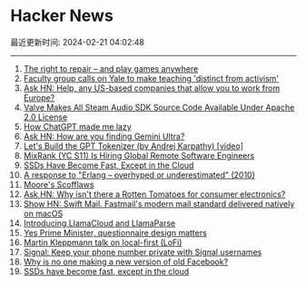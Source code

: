 # Hacker News

最近更新时间: 2024-02-21 04:02:48

--- 
1. [The right to repair – and play games anywhere](https://www.theverge.com/24078212/right-to-repair-xbox-game-pass-cloud-vergecast) 
2. [Faculty group calls on Yale to make teaching 'distinct from activism'](https://yaledailynews.com/blog/2024/02/19/faculty-group-calls-on-yale-to-make-teaching-distinct-from-activism/) 
3. [Ask HN: Help, any US-based companies that allow you to work from Europe?](https://news.ycombinator.com/item?id=39443207) 
4. [Valve Makes All Steam Audio SDK Source Code Available Under Apache 2.0 License](https://www.phoronix.com/news/Steam-Audio-SDK-Fully-Open) 
5. [How ChatGPT made me lazy](https://newbeelearn.com/blog/how-chatgpt-made-me-lazy/) 
6. [Ask HN: How are you finding Gemini Ultra?](https://news.ycombinator.com/item?id=39444144) 
7. [Let's Build the GPT Tokenizer (by Andrej Karpathy) [video]](https://www.youtube.com/watch?v=zduSFxRajkE) 
8. [MixRank (YC S11) Is Hiring Global Remote Software Engineers](https://news.ycombinator.com/item?id=39443695) 
9. [SSDs Have Become Fast, Except in the Cloud](http://databasearchitects.blogspot.com/2024/02/ssds-have-become-ridiculously-fast.html) 
10. [A response to "Erlang – overhyped or underestimated" (2010)](http://jlouisramblings.blogspot.com/2010/12/response-to-erlang-overhyped-or.html) 
11. [Moore's Scofflaws](https://oxide.computer/blog/moores-scofflaws) 
12. [Ask HN: Why isn't there a Rotten Tomatoes for consumer electronics?](https://news.ycombinator.com/item?id=39444530) 
13. [Show HN: Swift Mail. Fastmail's modern mail standard delivered natively on macOS](https://www.swiftmail.io) 
14. [Introducing LlamaCloud and LlamaParse](https://blog.llamaindex.ai/introducing-llamacloud-and-llamaparse-af8cedf9006b) 
15. [Yes Prime Minister, questionnaire design matters](https://www.ipsos.com/en-uk/yes-prime-minister-questionnaire-design-matters) 
16. [Martin Kleppmann talk on local-first (LoFi)](https://bsky.app/profile/martin.kleppmann.com/post/3kltpvnts622e) 
17. [Signal: Keep your phone number private with Signal usernames](https://signal.org/blog/phone-number-privacy-usernames/) 
18. [Why is no one making a new version of old Facebook?](https://12challenges.substack.com/p/why-is-no-one-making-a-new-version) 
19. [SSDs have become fast, except in the cloud](http://databasearchitects.blogspot.com/2024/02/ssds-have-become-ridiculously-fast.html) 
